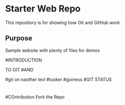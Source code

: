# Starter Web Repo

This repository is for showing how Git and GitHub work

## Purpose

Sample website with plenty of files for demos


#INTRODUCTION

TO
GIT
#AND

#git on naother levl
#tusker
#guiness
#GIT STATUS
#



#
#
#
#COntribution
Fork the Repo
